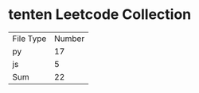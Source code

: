 # tenten Leetcode Collection

<table><tr><td>File Type</td><td>Number</td></tr><tr><td>py</td><td>17</td></tr><tr><td>js</td><td>5</td></tr><tr><td>Sum</td><td>22</td></tr></table>